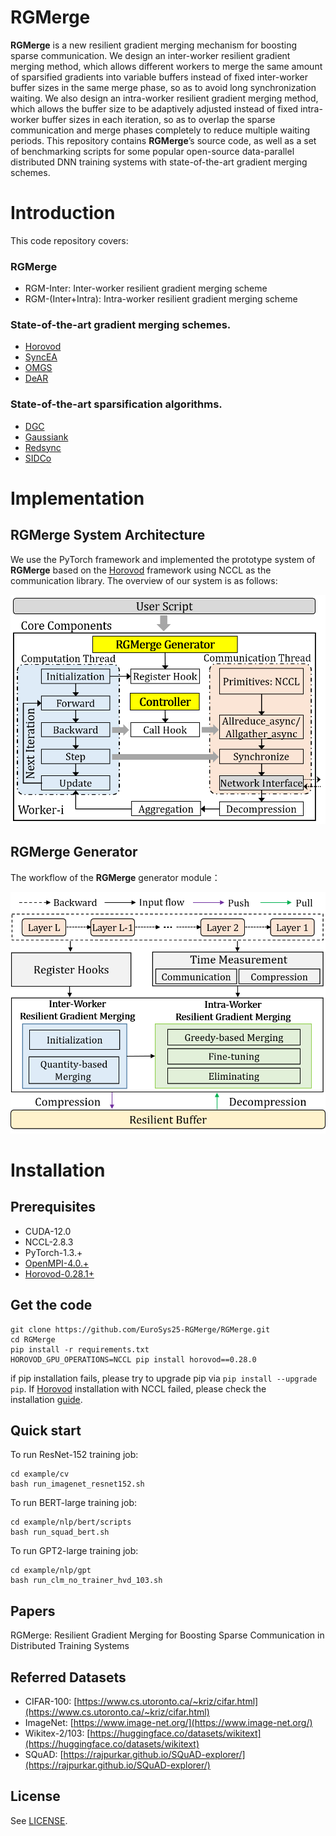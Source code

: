 # RGMerge

__RGMerge__ is a new resilient gradient merging mechanism for boosting sparse communication. We  design an inter-worker resilient gradient merging method, which allows different workers to merge the
same amount of sparsified gradients into variable buffers
instead of fixed inter-worker buffer sizes in the same merge
phase, so as to avoid long synchronization waiting. We also design an intra-worker resilient gradient merging method, which allows the buffer size to be adaptively adjusted instead of fixed intra-worker buffer sizes in each iteration, so as to overlap the sparse communication and merge phases completely to reduce multiple waiting periods. This repository contains __RGMerge__’s source code, as well as a set of benchmarking scripts for some popular open-source data-parallel distributed DNN training systems with state-of-the-art gradient merging schemes.

# Introduction
This code repository covers:
### __RGMerge__
- RGM-Inter: Inter-worker resilient gradient merging scheme
- RGM-(Inter+Intra): Intra-worker resilient gradient merging scheme

### State-of-the-art gradient merging schemes.

- [Horovod](https://github.com/horovod/horovod)
- [SyncEA](https://dl.acm.org/doi/pdf/10.1145/3126908.3126912)
- [OMGS](https://github.com/HKBU-HPML/OMGS-SGD)
- [DeAR](https://github.com/lzhangbv/dear_pytorch?tab=readme-ov-file)

### State-of-the-art sparsification algorithms.

- [DGC](https://arxiv.org/pdf/1712.01887.pdf)
- [Gaussiank](https://arxiv.org/pdf/1911.08772.pdf)
- [Redsync](https://www.sciencedirect.com/science/article/pii/S0743731518308657)
- [SIDCo](https://proceedings.mlsys.org/paper_files/paper/2021/file/fea47a8aa372e42f3c84327aec9506cf-Paper.pdf)

# Implementation



## **__RGMerge__** System Architecture
We use the PyTorch framework and implemented the prototype system of __RGMerge__ based on the [Horovod](https://github.com/horovod/horovod) framework using NCCL as the communication library. The overview of our system is as follows:
<!-- ![Overview](Overview.png) -->
<center class ='img'>
<img src="Overview.png" width="600px" />
</center>

## **__RGMerge__** Generator
The workflow of the __RGMerge__ generator module：
<center class ='img'>
<img src="Generator.png" width="600px" />
</center>

# Installation


## **Prerequisites**
- CUDA-12.0
- NCCL-2.8.3
- PyTorch-1.3.+
- [OpenMPI-4.0.+](https://www-lb.open-mpi.org/software/ompi/v4.0/)
- [Horovod-0.28.1+](https://github.com/horovod/horovod)


## **Get the code**
```
git clone https://github.com/EuroSys25-RGMerge/RGMerge.git
cd RGMerge
pip install -r requirements.txt
HOROVOD_GPU_OPERATIONS=NCCL pip install horovod==0.28.0
```

if pip installation fails, please try to upgrade pip via `pip install --upgrade pip`. If [Horovod](https://github.com/horovod/horovod) installation with NCCL failed, please check the installation [guide](https://horovod.readthedocs.io/en/stable/install_include.html).

## **Quick start**

To run ResNet-152 training job:

```
cd example/cv
bash run_imagenet_resnet152.sh
```

To run BERT-large training job:
```
cd example/nlp/bert/scripts
bash run_squad_bert.sh
```

To run GPT2-large training job:
```
cd example/nlp/gpt
bash run_clm_no_trainer_hvd_103.sh
```

## **Papers**

RGMerge: Resilient Gradient Merging for Boosting Sparse Communication in Distributed Training Systems

## **Referred Datasets**

- CIFAR-100: [https://www.cs.utoronto.ca/~kriz/cifar.html](https://www.cs.utoronto.ca/~kriz/cifar.html)
- ImageNet: [https://www.image-net.org/](https://www.image-net.org/)
- Wikitex-2/103: [https://huggingface.co/datasets/wikitext](https://huggingface.co/datasets/wikitext)
- SQuAD: [https://rajpurkar.github.io/SQuAD-explorer/](https://rajpurkar.github.io/SQuAD-explorer/)

## **License**

See [LICENSE](https://github.com/ATC24-RGMerge/RGMerge/blob/main/LICENSE.txt).
